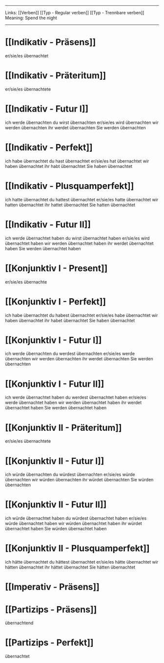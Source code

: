 ___

Links: [[Verben]] [[Typ - Regular verben]] [[Typ - Trennbare verben]]
Meaning: Spend the night

---

# [[Indikativ - Präsens]]
er/sie/es übernachtet

# [[Indikativ - Präteritum]]
er/sie/es übernachtete

# [[Indikativ - Futur I]]
ich werde übernachten
du wirst übernachten
er/sie/es wird übernachten
wir werden übernachten
ihr werdet übernachten
Sie werden übernachten

# [[Indikativ - Perfekt]]
ich habe übernachtet
du hast übernachtet
er/sie/es hat übernachtet
wir haben übernachtet
ihr habt übernachtet
Sie haben übernachtet

# [[Indikativ - Plusquamperfekt]]
ich hatte übernachtet
du hattest übernachtet
er/sie/es hatte übernachtet
wir hatten übernachtet
ihr hattet übernachtet
Sie hatten übernachtet

# [[Indikativ - Futur II]]
ich werde übernachtet haben
du wirst übernachtet haben
er/sie/es wird übernachtet haben
wir werden übernachtet haben
ihr werdet übernachtet haben
Sie werden übernachtet haben

# [[Konjunktiv I - Present]]
er/sie/es übernachte

# [[Konjunktiv I - Perfekt]]
ich habe übernachtet
du habest übernachtet
er/sie/es habe übernachtet
wir haben übernachtet
ihr habet übernachtet
Sie haben übernachtet

# [[Konjunktiv I - Futur I]]
ich werde übernachten
du werdest übernachten
er/sie/es werde übernachten
wir werden übernachten
ihr werdet übernachten
Sie werden übernachten

# [[Konjunktiv I - Futur II]]
ich werde übernachtet haben
du werdest übernachtet haben
er/sie/es werde übernachtet haben
wir werden übernachtet haben
ihr werdet übernachtet haben
Sie werden übernachtet haben

# [[Konjunktiv II - Präteritum]]
er/sie/es übernachtete

# [[Konjunktiv II - Futur I]]
ich würde übernachten
du würdest übernachten
er/sie/es würde übernachten
wir würden übernachten
ihr würdet übernachten
Sie würden übernachten

# [[Konjunktiv II - Futur II]]
ich würde übernachtet haben
du würdest übernachtet haben
er/sie/es würde übernachtet haben
wir würden übernachtet haben
ihr würdet übernachtet haben
Sie würden übernachtet haben

# [[Konjunktiv II - Plusquamperfekt]]
ich hätte übernachtet
du hättest übernachtet
er/sie/es hätte übernachtet
wir hätten übernachtet
ihr hättet übernachtet
Sie hätten übernachtet

# [[Imperativ - Präsens]]


# [[Partizips - Präsens]]
übernachtend

# [[Partizips - Perfekt]]
übernachtet